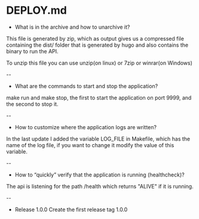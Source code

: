 # DEPLOY.md

* What is in the archive and how to unarchive it?

This file is generated by zip, which as output gives us a compressed file containing the dist/ folder that is generated by hugo and also contains the binary to run the API.

To unzip this file you can use unzip(on linux) or 7zip or winrar(on Windows)

--  

* What are the commands to start and stop the application?  

make run and make stop, the first to start the application on port 9999, and the second to stop it.

--  

* How to customize where the application logs are written?  

In the last update I added the variable LOG_FILE in Makefile, which has the name of the log file, if you want to change it modify the value of this variable.

--  

* How to “quickly” verify that the application is running (healthcheck)?  

The api is listening for the path /health which returns "ALIVE" if it is running.

--

*  Release 1.0.0
Create the first release tag 1.0.0